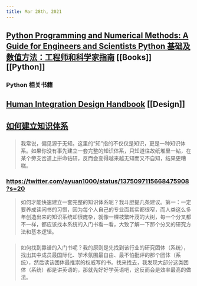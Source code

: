 ```yaml
---
title: Mar 28th, 2021
---
```


## [Python Programming and Numerical Methods: A Guide for Engineers and Scientists Python 基础及数值方法：工程师和科学家指南](https://pythonnumericalmethods.berkeley.edu/notebooks/Index.html) [[Books]] [[Python]]
### Python 相关书籍
## [Human Integration Design Handbook](https://www.nasa.gov/feature/human-integration-design/) [[Design]]
## [如何建立知识体系](https://twitter.com/ayuan1000/status/1374745722281619460?s=20)
###
> 我常说，偏见源于无知。这里的“知”指的不仅仅是知识，更是一种知识体系。如果你没有事先建立一套完整的知识体系，只知道往故纸堆里一钻，在某个旁支岔道上拼命钻研，反而会变得越来越无知而又不自知，结果更糟糕。
### https://twitter.com/ayuan1000/status/1375097115668475908?s=20
 > 如何才能快速建立一套完整的知识体系呢？我斗胆提几条建议。第一：一定要养成读闲书的习惯，因为每个人自己的专业面其实都很窄，而人类这么多年创造出来的知识系统却很庞杂，就像一棵枝繁叶茂的大树，每一个分叉都不一样，都应该找本系统的入门书看一看，大致了解一下那个分叉的研究方法和基本逻辑。
### 
> 如何找到靠谱的入门书呢？我的原则是先找到该行业的研究团体（系统），找出其中成员最国际化、学术氛围最自由、最不怕批评的那个团体（系统），然后读该团体最推崇的权威写的书。找来找去，我发现大部分这类团体（系统）都是讲英语的，那就先好好学英语吧，这反而会是效率最高的做法。
